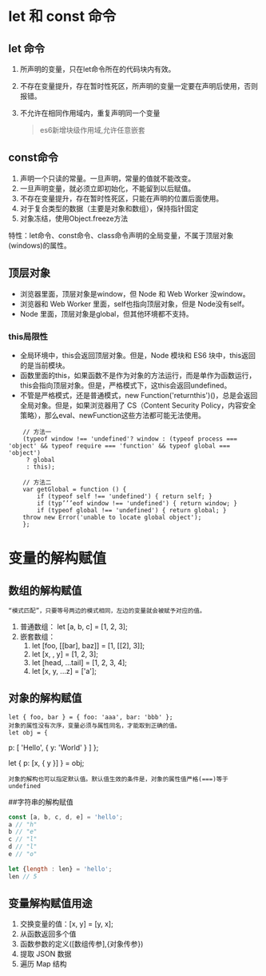 # let 和 const 命令
## let 命令 
1. 所声明的变量，只在let命令所在的代码块内有效。
2. 不存在变量提升，存在暂时性死区，所声明的变量一定要在声明后使用，否则报错。
3. 不允许在相同作用域内，重复声明同一个变量

	>es6新增块级作用域,允许任意嵌套

## const命令
1. 声明一个只读的常量。一旦声明，常量的值就不能改变。
2. 一旦声明变量，就必须立即初始化，不能留到以后赋值。
3. 不存在变量提升，存在暂时性死区，只能在声明的位置后面使用。
4. 对于复合类型的数据（主要是对象和数组），保持指针固定
5. 对象冻结，使用Object.freeze方法


特性：let命令、const命令、class命令声明的全局变量，不属于顶层对象(windows)的属性。

## 顶层对象

- 浏览器里面，顶层对象是window，但 Node 和 Web Worker 没window。
- 浏览器和 Web Worker 里面，self也指向顶层对象，但是 Node没有self。
- Node 里面，顶层对象是global，但其他环境都不支持。

### this局限性
- 全局环境中，this会返回顶层对象。但是，Node 模块和 ES6 块中，this返回的是当前模块。
- 函数里面的this，如果函数不是作为对象的方法运行，而是单作为函数运行，this会指向顶层对象。但是，严格模式下，这this会返回undefined。
- 不管是严格模式，还是普通模式，new Function('returnthis')()，总是会返回全局对象。但是，如果浏览器用了 CS（Content Security Policy，内容安全策略），那么eval、newFunction这些方法都可能无法使用。
 
```
	// 方法一
	(typeof window !== 'undefined'? window : (typeof process === 'object' && typeof require === 'function' && typeof global === 'object')
     ? global
     : this);

	// 方法二
	var getGlobal = function () {
  		if (typeof self !== 'undefined') { return self; }
  		if (typ’’’eof window !== 'undefined') { return window; }
  		if (typeof global !== 'undefined') { return global; }
  	throw new Error('unable to locate global object');
	};
```

# 变量的解构赋值
## 数组的解构赋值
	“模式匹配”，只要等号两边的模式相同，左边的变量就会被赋予对应的值。
1. 普通数组：
 	let [a, b, c] = [1, 2, 3];
2. 嵌套数组：
	1. let [foo, [[bar], baz]] = [1, [[2], 3]];
	2. let [x, , y] = [1, 2, 3];
	3. let [head, ...tail] = [1, 2, 3, 4];
	4. let [x, y, ...z] = ['a'];
## 对象的解构赋值 
	let { foo, bar } = { foo: 'aaa', bar: 'bbb' };
	对象的属性没有次序，变量必须与属性同名，才能取到正确的值。
	let obj = {
  p: [
    'Hello',
    { y: 'World' }
   ]
  };

 let { p: [x, { y }] } = obj;
	
	对象的解构也可以指定默认值。默认值生效的条件是，对象的属性值严格(===)等于undefined
##字符串的解构赋值
``` js
const [a, b, c, d, e] = 'hello';
a // "h"
b // "e"
c // "l"
d // "l"
e // "o"
	
let {length : len} = 'hello';
len // 5
```
## 变量解构赋值用途
1. 交换变量的值：[x, y] = [y, x];
2. 从函数返回多个值
3. 函数参数的定义([数组传参],{对象传参})
4. 提取 JSON 数据
5. 遍历 Map 结构